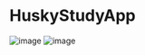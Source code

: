 # HuskyStudyApp

![image](https://github.com/user-attachments/assets/a008f37c-4f11-4c57-86f1-0d2c53d462c6)
![image](https://github.com/user-attachments/assets/5e8b54aa-8d8d-43b3-b8c4-3c3d5542dba8)


